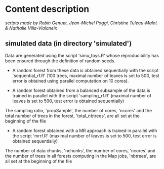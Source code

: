 # Content description

*scripts made by Robin Genuer, Jean-Michel Poggi, Christine Tuleau-Malot & Nathalie Villa-Vialaneix*

## simulated data (in directory 'simulated')

Data are generated using the script 'simu_toys.R' whose reproducibility has 
been ensured through the definition of random seeds.

* A random forest from these data is obtained sequentially with the script
'sequential_rf.R' (100 trees, maximal number of leaves is set to 500, test 
error is obtained using parallel computation on 10 cores).

* A random forest obtained from a balanced subsample of the data is trained in
parallel with the script 'sampling_rf.R' (maximal number of leaves is set to 
500, test error is obtained sequentially)

The sampling ratio, 'propSample', the number of cores, 'ncores' and the total 
number of trees in the forest, 'total_nbtrees', are all set at the beginning of
the file

* A random forest obtained with a MR approach is trained in parallel with the
script 'mrrf.R' (maximal number of leaves is set to 500, test error is obtained
sequentially)

The number of data chunks, 'nchunks', the number of cores, 'ncores' and the 
number of trees in all forests computing in the Map jobs, 'nbtrees', are all set
at the beginning of the file
